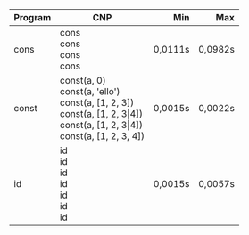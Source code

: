 Program | CNP | Min | Max
--- | --- | ---: | ---:
cons | cons<br/>cons<br/>cons<br/>cons | 0,0111s | 0,0982s
const | const(a, 0)<br/>const(a, 'ello')<br/>const(a, [1, 2, 3])<br/>const(a, [1, 2, 3\|4])<br/>const(a, [1, 2, 3\|4])<br/>const(a, [1, 2, 3, 4]) | 0,0015s | 0,0022s
id | id<br/>id<br/>id<br/>id<br/>id<br/>id<br/>id | 0,0015s | 0,0057s
